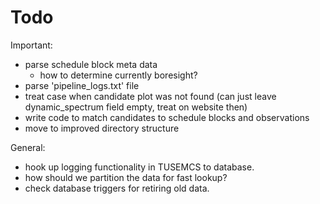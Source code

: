 # Todo #

Important:
* parse schedule block meta data
    * how to determine currently boresight?
* parse 'pipeline_logs.txt' file
* treat case when candidate plot was not found (can just leave dynamic_spectrum field empty, treat on website then)
* write code to match candidates to schedule blocks and observations
* move to improved directory structure

General:
* hook up logging functionality in TUSEMCS to database.
* how should we partition the data for fast lookup?
* check database triggers for retiring old data.
